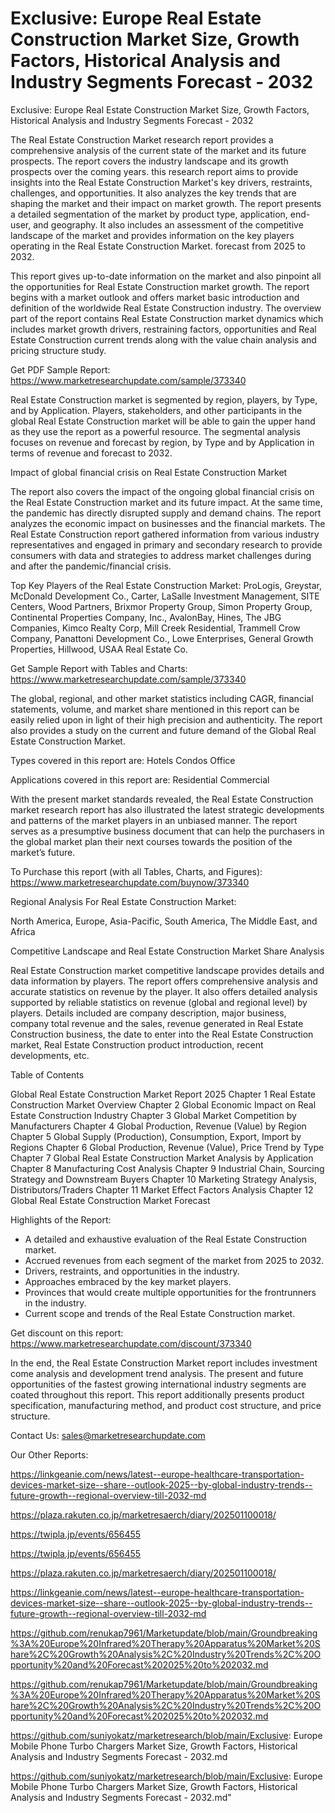 # Exclusive: Europe Real Estate Construction Market Size, Growth Factors, Historical Analysis and Industry Segments Forecast - 2032
 Exclusive: Europe Real Estate Construction Market Size, Growth Factors, Historical Analysis and Industry Segments Forecast - 2032

The Real Estate Construction Market research report provides a comprehensive analysis of the current state of the market and its future prospects. The report covers the industry landscape and its growth prospects over the coming years. this research report aims to provide insights into the Real Estate Construction Market's key drivers, restraints, challenges, and opportunities. It also analyzes the key trends that are shaping the market and their impact on market growth. The report presents a detailed segmentation of the market by product type, application, end-user, and geography. It also includes an assessment of the competitive landscape of the market and provides information on the key players operating in the Real Estate Construction Market. forecast from 2025 to 2032.

This report gives up-to-date information on the market and also pinpoint all the opportunities for Real Estate Construction market growth. The report begins with a market outlook and offers market basic introduction and definition of the worldwide Real Estate Construction industry. The overview part of the report contains Real Estate Construction market dynamics which includes market growth drivers, restraining factors, opportunities and Real Estate Construction current trends along with the value chain analysis and pricing structure study.

Get PDF Sample Report: https://www.marketresearchupdate.com/sample/373340

Real Estate Construction market is segmented by region, players, by Type, and by Application. Players, stakeholders, and other participants in the global Real Estate Construction market will be able to gain the upper hand as they use the report as a powerful resource. The segmental analysis focuses on revenue and forecast by region, by Type and by Application in terms of revenue and forecast to 2032.

Impact of global financial crisis on Real Estate Construction Market

The report also covers the impact of the ongoing global financial crisis on the Real Estate Construction market and its future impact. At the same time, the pandemic has directly disrupted supply and demand chains. The report analyzes the economic impact on businesses and the financial markets. The Real Estate Construction report gathered information from various industry representatives and engaged in primary and secondary research to provide consumers with data and strategies to address market challenges during and after the pandemic/financial crisis.

Top Key Players of the Real Estate Construction Market:
ProLogis, Greystar, McDonald Development Co., Carter, LaSalle Investment Management, SITE Centers, Wood Partners, Brixmor Property Group, Simon Property Group, Continental Properties Company, Inc., AvalonBay, Hines, The JBG Companies, Kimco Realty Corp, Mill Creek Residential, Trammell Crow Company, Panattoni Development Co., Lowe Enterprises, General Growth Properties, Hillwood, USAA Real Estate Co.


Get Sample Report with Tables and Charts: https://www.marketresearchupdate.com/sample/373340

The global, regional, and other market statistics including CAGR, financial statements, volume, and market share mentioned in this report can be easily relied upon in light of their high precision and authenticity. The report also provides a study on the current and future demand of the Global Real Estate Construction Market.

Types covered in this report are:
Hotels
Condos
Office


Applications covered in this report are:
Residential
Commercial


With the present market standards revealed, the Real Estate Construction market research report has also illustrated the latest strategic developments and patterns of the market players in an unbiased manner. The report serves as a presumptive business document that can help the purchasers in the global market plan their next courses towards the position of the market’s future.

To Purchase this report (with all Tables, Charts, and Figures): https://www.marketresearchupdate.com/buynow/373340

Regional Analysis For Real Estate Construction Market:

North America, Europe, Asia-Pacific, South America, The Middle East, and Africa

Competitive Landscape and Real Estate Construction Market Share Analysis

Real Estate Construction market competitive landscape provides details and data information by players. The report offers comprehensive analysis and accurate statistics on revenue by the player. It also offers detailed analysis supported by reliable statistics on revenue (global and regional level) by players. Details included are company description, major business, company total revenue and the sales, revenue generated in Real Estate Construction business, the date to enter into the Real Estate Construction market, Real Estate Construction product introduction, recent developments, etc.

Table of Contents

Global Real Estate Construction Market Report 2025
Chapter 1 Real Estate Construction Market Overview
Chapter 2 Global Economic Impact on Real Estate Construction Industry
Chapter 3 Global Market Competition by Manufacturers
Chapter 4 Global Production, Revenue (Value) by Region
Chapter 5 Global Supply (Production), Consumption, Export, Import by Regions
Chapter 6 Global Production, Revenue (Value), Price Trend by Type
Chapter 7 Global Real Estate Construction Market Analysis by Application
Chapter 8 Manufacturing Cost Analysis
Chapter 9 Industrial Chain, Sourcing Strategy and Downstream Buyers
Chapter 10 Marketing Strategy Analysis, Distributors/Traders
Chapter 11 Market Effect Factors Analysis
Chapter 12 Global Real Estate Construction Market Forecast

Highlights of the Report:

- A detailed and exhaustive evaluation of the Real Estate Construction market.
- Accrued revenues from each segment of the market from 2025 to 2032.
- Drivers, restraints, and opportunities in the industry.
- Approaches embraced by the key market players.
- Provinces that would create multiple opportunities for the frontrunners in the industry.
- Current scope and trends of the Real Estate Construction market.

Get discount on this report: https://www.marketresearchupdate.com/discount/373340

In the end, the Real Estate Construction Market report includes investment come analysis and development trend analysis. The present and future opportunities of the fastest growing international industry segments are coated throughout this report. This report additionally presents product specification, manufacturing method, and product cost structure, and price structure.

Contact Us:
sales@marketresearchupdate.com

Our Other Reports:

https://linkgeanie.com/news/latest--europe-healthcare-transportation-devices-market-size--share--outlook-2025--by-global-industry-trends--future-growth--regional-overview-till-2032-md

https://plaza.rakuten.co.jp/marketresaerch/diary/202501100018/

https://twipla.jp/events/656455

https://twipla.jp/events/656455

https://plaza.rakuten.co.jp/marketresaerch/diary/202501100018/

https://linkgeanie.com/news/latest--europe-healthcare-transportation-devices-market-size--share--outlook-2025--by-global-industry-trends--future-growth--regional-overview-till-2032-md

https://github.com/renukap7961/Marketupdate/blob/main/Groundbreaking%3A%20Europe%20Infrared%20Therapy%20Apparatus%20Market%20Share%2C%20Growth%20Analysis%2C%20Industry%20Trends%2C%20Opportunity%20and%20Forecast%202025%20to%202032.md

https://github.com/renukap7961/Marketupdate/blob/main/Groundbreaking%3A%20Europe%20Infrared%20Therapy%20Apparatus%20Market%20Share%2C%20Growth%20Analysis%2C%20Industry%20Trends%2C%20Opportunity%20and%20Forecast%202025%20to%202032.md

https://github.com/suniyokatz/marketresearch/blob/main/Exclusive: Europe Mobile Phone Turbo Chargers Market Size, Growth Factors, Historical Analysis and Industry Segments Forecast - 2032.md

https://github.com/suniyokatz/marketresearch/blob/main/Exclusive: Europe Mobile Phone Turbo Chargers Market Size, Growth Factors, Historical Analysis and Industry Segments Forecast - 2032.md"
